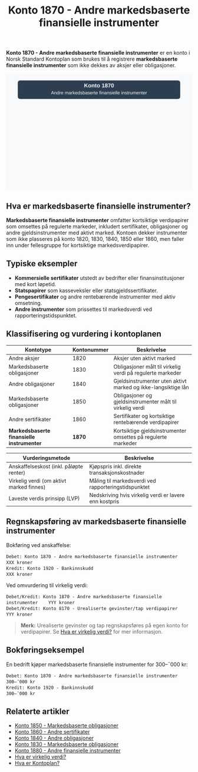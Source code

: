 ﻿---
title: "Konto 1870 - Andre markedsbaserte finansielle instrumenter"
seoTitle: "Konto 1870 | Andre markedsbaserte finansielle instrumenter | Kontoplan"
description: "Konto 1870 brukes til andre markedsbaserte finansielle instrumenter. Lær om typiske instrumenter, vurdering til virkelig verdi og bokføring."
summary: "Konto 1870 dekker markedsbaserte finansielle instrumenter. Kort om typer, måling og bokføring."
---

**Konto 1870 - Andre markedsbaserte finansielle instrumenter** er en konto i Norsk Standard Kontoplan som brukes til å registrere **markedsbaserte finansielle instrumenter** som ikke dekkes av aksjer eller obligasjoner.

![Illustrasjon av konto 1870 Andre markedsbaserte finansielle instrumenter](1870-andre-markedsbaserte-finansielle-instrumenter-image.svg)

## Hva er markedsbaserte finansielle instrumenter?

**Markedsbaserte finansielle instrumenter** omfatter kortsiktige verdipapirer som omsettes på regulerte markeder, inkludert sertifikater, obligasjoner og andre gjeldsinstrumenter med aktivt marked. Kontoen dekker instrumenter som ikke plasseres på konto 1820, 1830, 1840, 1850 eller 1860, men faller inn under fellesgruppe for kortsiktige markedsverdipapirer.

## Typiske eksempler

* **Kommersielle sertifikater** utstedt av bedrifter eller finansinstitusjoner med kort løpetid.
* **Statspapirer** som kasseveksler eller statsgjeldssertifikater.
* **Pengesertifikater** og andre rentebærende instrumenter med aktiv omsetning.
* **Andre instrumenter** som prissettes til markedsverdi ved rapporteringstidspunktet.

## Klassifisering og vurdering i kontoplanen

| Kontotype                                  | Kontonummer | Beskrivelse                                                      |
|--------------------------------------------|-------------|------------------------------------------------------------------|
| Andre aksjer                               | 1820        | Aksjer uten aktivt marked                                        |
| Markedsbaserte obligasjoner                | 1830        | Obligasjoner målt til virkelig verdi på regulerte markeder       |
| Andre obligasjoner                         | 1840        | Gjeldsinstrumenter uten aktivt marked og ikke-langsiktige lån    |
| Markedsbaserte obligasjoner                | 1850        | Obligasjoner og gjeldsinstrumenter målt til virkelig verdi       |
| Andre sertifikater                         | 1860        | Sertifikater og kortsiktige rentebærende verdipapirer            |
| **Markedsbaserte finansielle instrumenter**| **1870**    | Kortsiktige gjeldsinstrumenter omsettes på regulerte markeder    |

| Vurderingsmetode                            | Beskrivelse                                                 |
|---------------------------------------------|-------------------------------------------------------------|
| Anskaffelseskost (inkl. påløpte renter)     | Kjøpspris inkl. direkte transaksjonskostnader              |
| Virkelig verdi (om aktivt marked finnes)    | Måling til markedsverdi ved rapporteringstidspunktet        |
| Laveste verdis prinsipp (LVP)               | Nedskriving hvis virkelig verdi er lavere enn kostpris       |

## Regnskapsføring av markedsbaserte finansielle instrumenter

Bokføring ved anskaffelse:

```plaintext
Debet: Konto 1870 - Andre markedsbaserte finansielle instrumenter    XXX kroner
Kredit: Konto 1920 - Bankinnskudd                                     XXX kroner
```

Ved omvurdering til virkelig verdi:

```plaintext
Debet/Kredit: Konto 1870 - Andre markedsbaserte finansielle instrumenter    YYY kroner
Debet/Kredit: Konto 8170 - Urealiserte gevinster/tap verdipapirer           YYY kroner
```

> **Merk:** Urealiserte gevinster og tap regnskapsføres på egen konto for verdipapirer. Se [Hva er virkelig verdi?](/blogs/regnskap/hva-er-virkelig-verdi "Hva er Virkelig Verdi? Verdsettelse og Regnskapsføring") for mer informasjon.

## Bokføringseksempel

En bedrift kjøper markedsbaserte finansielle instrumenter for 300–¯000 kr:

```plaintext
Debet: Konto 1870 - Andre markedsbaserte finansielle instrumenter    300–¯000 kr
Kredit: Konto 1920 - Bankinnskudd                                     300–¯000 kr
```

## Relaterte artikler

* [Konto 1850 - Markedsbaserte obligasjoner](/blogs/kontoplan/1850-markedsbaserte-obligasjoner "Konto 1850 - Markedsbaserte obligasjoner: Guide til markedsbaserte obligasjoner i norsk kontoplan")
* [Konto 1860 - Andre sertifikater](/blogs/kontoplan/1860-andre-sertifikater "Konto 1860 - Andre sertifikater: Guide til sertifikater i norsk kontoplan")
* [Konto 1840 - Andre obligasjoner](/blogs/kontoplan/1840-andre-obligasjoner "Konto 1840 - Andre obligasjoner: Guide til andre obligasjoner i norsk kontoplan")
* [Konto 1830 - Markedsbaserte obligasjoner](/blogs/kontoplan/1830-markedsbaserte-obligasjoner "Konto 1830 - Markedsbaserte obligasjoner: Guide til markedsbaserte obligasjoner i norsk kontoplan")
* [Konto 1880 - Andre finansielle instrumenter](/blogs/kontoplan/1880-andre-finansielle-instrumenter "Konto 1880 - Andre finansielle instrumenter: Guide til finansielle instrumenter i norsk kontoplan")
* [Hva er virkelig verdi?](/blogs/regnskap/hva-er-virkelig-verdi "Hva er Virkelig Verdi? Verdsettelse og Regnskapsføring")
* [Hva er Kontoplan?](/blogs/regnskap/hva-er-kontoplan "Hva er Kontoplan? Komplett Guide til Kontoplaner i Norsk Regnskap")






